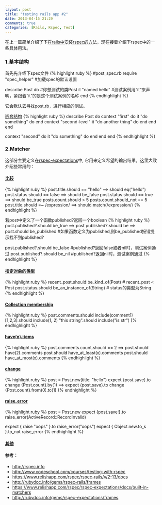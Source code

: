 ```yaml
---
layout: post
title: "testing rails app #2"
date: 2013-04-15 21:29
comments: true
categories: [Rails, Rspec, Test]
---
```


在上一篇简单介绍了下[在rails中安装rspec的方法](http://caok1231.com/blog/2013/04/10/testing-rails-app/)，现在接着介绍下rspec中的一些具体用法。

### 1.基本结构
首先先介绍下spec文件
{% highlight ruby %}
#post_spec.rb
require "spec_helper"  #加载spec的默认设置

describe Post do       #你想测试的类Post
  it "named hello"     #测试案例用“it”来声明，紧跟着“it”的是这个测试案例的名称
end
{% endhighlight %}

它会默认去寻找post.rb，进行相应的测试。

[嵌套结构](https://www.relishapp.com/rspec/rspec-core/v/2-6/docs/example-groups/basic-structure-describe-it)
{% highlight ruby %}
describe Post do
  context "first" do
    it "do something" do
    end
    context "second-level"
      it "do another thing" do
      end
    end
  end

  context "second" do
    it "do something" do
    end
  end
end
{% endhighlight %}

### 2.Matcher
这部分主要定义在[rspec-expectations](https://www.relishapp.com/rspec/rspec-expectations/v/2-13/docs)中, 它用来定义希望的输出结果。这里大致介绍些常用的：

#### [比较](https://www.relishapp.com/rspec/rspec-expectations/v/2-13/docs/built-in-matchers/be-matchers!)
{% highlight ruby %}
post.title.should == "hello"      ==>  should eq("hello")
post.status.should == false       ==>  should be_false
post.status.should == true        ==>  should be_true
posts.count.should > 5
posts.count.should_not == 5
post.title.should =~ /expression/  ==> should match(/expression/)
{% endhighlight %}

若post中定义了一个函数published?返回一个boolean
{% highlight ruby %}
post.published?.should be_true   ==> post.published?.should be
==> post.should be_published     #如果函数定义为published,则be_published报错提示找不到published?

post.published?.should be_false  #published?返回false或者nil时，测试案例通过
post.published?.should be_nil    #published?返回nil时，测试案例通过
{% endhighlight %}

#### [指定对象的类型](https://www.relishapp.com/rspec/rspec-expectations/docs/built-in-matchers/specify-types-of-objects!)
{% highlight ruby %}
recent_post.should be_kind_of(Post)             # recent_post < Post
post.status.should be_an_instance_of(String)    # status的类型为String
{% endhighlight %}

#### [Collection membership](https://www.relishapp.com/rspec/rspec-expectations/docs/built-in-matchers/include-matcher!)
{% highlight ruby %}
post.comments.should include(comment1)
[1,2,3].should include(1, 2)
"this string".should include("is str")
{% endhighlight %}

#### [have(n).items](https://www.relishapp.com/rspec/rspec-expectations/v/2-13/docs/built-in-matchers/have-n-items-matcher!)
{% highlight ruby %}
post.comments.count.should == 2   ==>   post.should have(2).comments
post.should have_at_least(x).comments
post.should have_at_most(x).comments
{% endhighlight %}

#### [change](https://www.relishapp.com/rspec/rspec-expectations/docs/built-in-matchers/expect-change!)
{% highlight ruby %}
post = Post.new(title: "hello")
expect {post.save}.to change {Post.count}.by(1)
==> expect {post.save}.to change {Post.count}.from(0).to(1)
{% endhighlight %}

#### [raise_error](https://www.relishapp.com/rspec/rspec-expectations/v/2-13/docs/built-in-matchers/raise-error-matcher!)
{% highlight ruby %}
post = Post.new
expect {post.save!}.to raise_error(ActiveRecord::RecordInvalid)

expect { raise "oops" }.to raise_error("oops")
expect { Object.new.to_s }.to_not raise_error
{% endhighlight %}

#### [其他](https://www.relishapp.com/rspec/rspec-expectations/v/2-13/docs/built-in-matchers)

#### 参考：
* http://rspec.info
* http://www.codeschool.com/courses/testing-with-rspec
* https://www.relishapp.com/rspec/rspec-rails/v/2-13/docs
* http://rubydoc.info/gems/rspec-rails/frames
* https://www.relishapp.com/rspec/rspec-expectations/docs/built-in-matchers
* http://rubydoc.info/gems/rspec-expectations/frames
